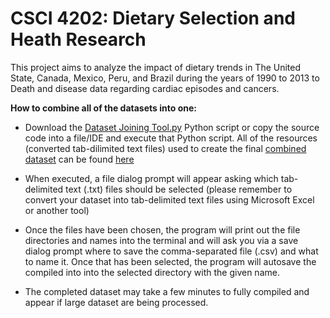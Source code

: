 # CSCI 4202: Dietary Selection and Heath Research

This project aims to analyze the impact of dietary trends in The United State, Canada, Mexico, Peru, and Brazil during the years of 1990 to 2013 to Death and disease data regarding cardiac episodes and cancers.

**How to combine all of the datasets into one:**

* Download the [Dataset Joining Tool.py](https://github.com/Austin-Daigle/DietarySelectionsAndHealthResearch/blob/main/Dataset%20Joining%20Tool.py) Python script or copy the source code into a file/IDE and execute that Python script. All of the resources (converted tab-dilimited text files) used to create the final [combined dataset](https://github.com/Austin-Daigle/DietarySelectionsAndHealthResearch/blob/main/Combined%20Dietary%20Dataset.csv) can be found [here](https://github.com/Austin-Daigle/DietarySelectionsAndHealthResearch/tree/main/ConvertedDatasets)

* When executed, a file dialog prompt will appear asking which tab-delimited text (.txt) files should be selected (please
remember to convert your dataset into tab-delimited text files using Microsoft Excel or another tool)

* Once the files have been chosen, the program will print out the file directories and names into the terminal 
and will ask you via a save dialog prompt where to save the comma-separated file (.csv) and what to name it. Once
that has been selected, the program will autosave the compiled into into the selected directory with the given name.

* The completed dataset may take a few minutes to fully compiled and appear if large dataset are being processed.
